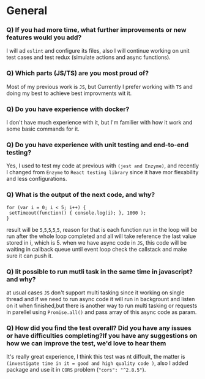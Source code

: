 # General

### Q) If you had more time, what further improvements or new features would you add?
I will ad `eslint` and configure its files, also I will continue working on unit test cases and test redux (simulate actions and async functions).
### Q) Which parts (JS/TS) are you most proud of?
Most of my previous work is `JS`, but Currently I prefer working with `TS` and doing my best to achieve best improvments wit it.
### Q) Do you have experience with docker?
I don't have much experience with it, but I'm familier with how it work and some basic commands for it.
### Q) Do you have experience with unit testing and end-to-end testing?
Yes, I used to test my code at previous with `(jest and Enzyme)`, and recently I changed from `Enzyme` to `React testing library` since it have mor flexability and less configurations. 
### Q) What is the output of the next code, and why?

```
for (var i = 0; i < 5; i++) {
 setTimeout(function() { console.log(i); }, 1000 );
}
```
result will be `5`,`5`,`5`,`5`,`5`, reason for that is each function run in the loop will be run after the whole loop completed  and all will take reference the last value stored in i, which is 5.
when we have async code in `JS`, this code will be waiting in callback queue until event loop check the callstack and make sure it can push it.

### Q) Iit possible to run mutli task in the same time in javascript? and why?
at usual cases `JS` don't support multi tasking since it working on single thread and if we need to run async code it will run in backgrount and listen on it when finished,but there is another way to run multi tasking or requests in parellel using `Promise.all()` and pass array of this async code as param.
### Q) How did you find the test overall? Did you have any issues or have difficulties completing?If you have any suggestions on how we can improve the test, we'd love to hear them
It's really great experience, I think this test was nt diffcult, the matter is `(investigate time in it = good and high quality code )`, also I added package and use it in `CORS` problem (`"cors": "^2.8.5"`).